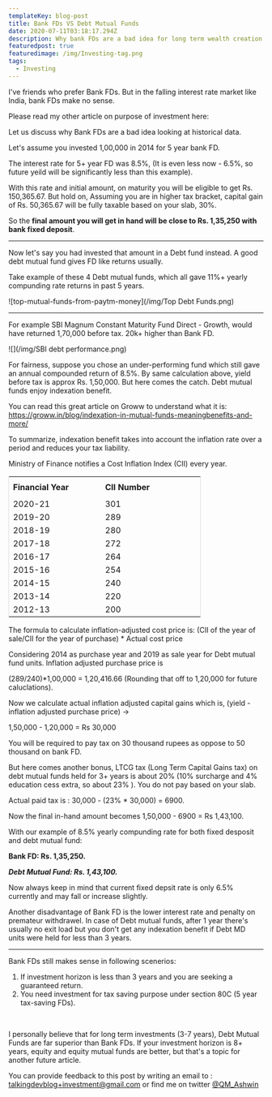 ```yaml
---
templateKey: blog-post
title: Bank FDs VS Debt Mutual Funds
date: 2020-07-11T03:18:17.294Z
description: Why bank FDs are a bad idea for long term wealth creation.
featuredpost: true
featuredimage: /img/Investing-tag.png
tags:
  - Investing
---
```

I've friends who prefer Bank FDs. But in the falling interest rate market like India, bank FDs make no sense.

Please read my other article on purpose of investment here:

Let us discuss why Bank FDs are a bad idea looking at historical data.

Let's assume you invested 1,00,000 in 2014 for 5 year bank FD.

The interest rate for 5+ year FD was 8.5%, (It is even less now - 6.5%, so future yeild will be significantly less than this example).

With this rate and initial amount, on maturity you will be eligible to get Rs. 150,365.67. But hold on, Assuming you are in higher tax bracket, capital gain of Rs. 50,365.67 will be fully taxable based on your slab, 30%.

So the **final amount you will get in hand will be close to Rs. 1,35,250 with bank fixed deposit**.

- - -

Now let's say you had invested that amount in a Debt fund instead. A good debt mutual fund gives FD like returns usually.

Take example of these 4 Debt mutual funds, which all gave 11%+ yearly compunding rate returns in past 5 years.

![top-mutual-funds-from-paytm-money](/img/Top Debt Funds.png)

- - -

For example SBI Magnum Constant Maturity Fund Direct - Growth, would have returned 1,70,000 before tax. 20k+ higher than Bank FD.

![](/img/SBI debt performance.png)

For fairness, suppose you chose an under-performing fund which still gave an annual compounded return of 8.5%. By same calculation above, yield before tax is approx Rs. 1,50,000. But here comes the catch. Debt mutual funds enjoy indexation benefit.

You can read this great article on Groww to understand what it is: <https://groww.in/blog/indexation-in-mutual-funds-meaningbenefits-and-more/>

To summarize, indexation benefit takes into account the inflation rate over a period and reduces your tax liability.

Ministry of Finance notifies a Cost Inflation Index (CII) every year.

<table style="border:1px solid #ddd;width: 285pt; box-shadow: none; background-image: inherit !important; background-position: inherit !important; background-size: inherit !important; background-repeat: inherit !important; background-attachment: inherit !important; background-origin: inherit !important; background-clip: inherit !important;"> <colgroup></colgroup><colgroup><col> <col> </colgroup><tbody><tr> <td class="xl65" style="height: 31.5pt; width: 136pt;"><strong>Financial Year</strong></td> <td class="xl65" style="border-left-width: initial; border-left-style: none; width: 149pt;"><strong>CII Number</strong></td> </tr> <tr> <td class="xl63" style="height: 15pt; border-top-width: initial; border-top-style: none; width: 136pt;">2020-21</td> <td class="xl63" style="border-top-width: initial; border-top-style: none; border-left-width: initial; border-left-style: none; width: 149pt;">301</td> </tr> <tr> <td class="xl63" style="height: 15pt; border-top-width: initial; border-top-style: none; width: 136pt;">2019-20</td> <td class="xl63" style="border-top-width: initial; border-top-style: none; border-left-width: initial; border-left-style: none; width: 149pt;">289</td> </tr> <tr> <td class="xl63" style="height: 15pt; border-top-width: initial; border-top-style: none; width: 136pt;">2018-19</td> <td class="xl63" style="border-top-width: initial; border-top-style: none; border-left-width: initial; border-left-style: none; width: 149pt;">280</td> </tr> <tr> <td class="xl63" style="height: 15pt; border-top-width: initial; border-top-style: none; width: 136pt;">2017-18</td> <td class="xl63" style="border-top-width: initial; border-top-style: none; border-left-width: initial; border-left-style: none; width: 149pt;">272</td> </tr> <tr> <td class="xl63" style="height: 15pt; border-top-width: initial; border-top-style: none; width: 136pt;">2016-17</td> <td class="xl63" style="border-top-width: initial; border-top-style: none; border-left-width: initial; border-left-style: none; width: 149pt;">264</td> </tr> <tr> <td class="xl63" style="height: 15pt; border-top-width: initial; border-top-style: none; width: 136pt;">2015-16</td> <td class="xl63" style="border-top-width: initial; border-top-style: none; border-left-width: initial; border-left-style: none; width: 149pt;">254</td> </tr> <tr> <td class="xl63" style="height: 15pt; border-top-width: initial; border-top-style: none; width: 136pt;">2014-15</td> <td class="xl63" style="border-top-width: initial; border-top-style: none; border-left-width: initial; border-left-style: none; width: 149pt;">240</td> </tr> <tr> <td class="xl63" style="height: 15pt; border-top-width: initial; border-top-style: none; width: 136pt;">2013-14</td> <td class="xl63" style="border-top-width: initial; border-top-style: none; border-left-width: initial; border-left-style: none; width: 149pt;">220</td> </tr> <tr> <td class="xl63" style="height: 15pt; border-top-width: initial; border-top-style: none; width: 136pt;">2012-13</td> <td class="xl63" style="border-top-width: initial; border-top-style: none; border-left-width: initial; border-left-style: none; width: 149pt;">200</td> </tr>           </tbody></table>

The formula to calculate inflation-adjusted cost price is: (CII of the year of sale/CII for the year of purchase) * Actual cost price

Considering 2014 as purchase year and 2019 as sale year for Debt mutual fund units. Inflation adjusted purchase price is

(289/240)*1,00,000 = 1,20,416.66 (Rounding that off to 1,20,000 for future caluclations).

Now we calculate actual inflation adjusted capital gains which is, (yield - inflation adjusted purchase price) ->

1,50,000 - 1,20,000 = Rs 30,000

You will be required to pay tax on 30 thousand rupees as oppose to 50 thousand on bank FD.

But here comes another bonus, LTCG tax (Long Term Capital Gains tax) on debt mutual funds held for 3+ years is about 20% (10% surcharge and 4% education cess extra, so about 23% ). You do not pay based on your slab.

Actual paid tax is : 30,000 - (23% * 30,000) = 6900.

Now the final in-hand amount becomes 1,50,000 - 6900 = Rs 1,43,100.

With our example of 8.5% yearly compunding rate for both fixed desposit and debt mutual fund:

**Bank FD: Rs. 1,35,250.**

***Debt Mutual Fund: Rs. 1,43,100.***

Now always keep in mind that current fixed depsit rate is only 6.5% currently and may fall or increase slightly.

Another disadvantage of Bank FD is the lower interest rate and penalty on premateur withdrawel. In case of Debt mutual funds, after 1 year there's usually no exit load but you don't get any indexation benefit if Debt MD units were held for less than 3 years.

- - -

Bank FDs still makes sense in following scenerios:

1. If investment horizon is less than 3 years and you are seeking a guaranteed return.
2. You need investment for tax saving purpose under section 80C (5 year tax-saving FDs).

</br>

I personally believe that for long term investments (3-7 years), Debt Mutual Funds are far superior than Bank FDs. If your investment horizon is 8+ years, equity and equity mutual funds are better, but that's a topic for another future article.

You can provide feedback to this post by writing an email to : talkingdevblog+investment@gmail.com or find me on twitter [@QM_Ashwin ](https://twitter.com/QM_Ashwin)
